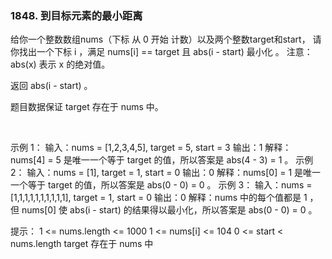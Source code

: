 ### 1848. 到目标元素的最小距离

给你一个整数数组nums（下标 从 0 开始 计数）以及两个整数target和start，
请你找出一个下标 i ，满足 nums[i] == target 且 abs(i - start) 最小化 。
注意：abs(x) 表示 x 的绝对值。

返回 abs(i - start) 。

题目数据保证 target 存在于 nums 中。

 

示例 1：
输入：nums = [1,2,3,4,5], target = 5, start = 3
输出：1
解释：nums[4] = 5 是唯一一个等于 target 的值，所以答案是 abs(4 - 3) = 1 。
示例 2：
输入：nums = [1], target = 1, start = 0
输出：0
解释：nums[0] = 1 是唯一一个等于 target 的值，所以答案是 abs(0 - 0) = 0 。
示例 3：
输入：nums = [1,1,1,1,1,1,1,1,1,1], target = 1, start = 0
输出：0
解释：nums 中的每个值都是 1 ，但 nums[0] 使 abs(i - start) 的结果得以最小化，所以答案是 abs(0 - 0) = 0 。
 

提示：
1 <= nums.length <= 1000
1 <= nums[i] <= 104
0 <= start < nums.length
target 存在于 nums 中
